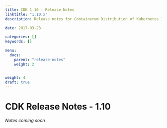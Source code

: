 ```yaml
---
title: CDK 1.10 - Release Notes
linktitle: "1.10.x"
description: Release notes for Containerum Distribution of Kubernetes 1.10

date: 2017-03-23

categories: []
keywords: []

menu:
  docs:
    parent: "release-notes"
    weight: 2


weight: 4
draft: true
---
```



# CDK Release Notes - 1.10
*Notes coming soon*
